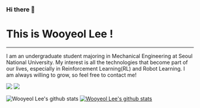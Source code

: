 ### Hi there 👋

# This is Wooyeol Lee !
---

I am an undergraduate student majoring in Mechanical Engineering at Seoul National University. My interest is all the technologies that become part of our lives, especially in Reinforcement Learning(RL) and Robot Learning. I am always willing to grow, so feel free to contact me!

<a href="[wooyeol0519@snu.ac.kr]" target="_blank"><img src="https://img.shields.io/badge/[Email]-[EA4335]?style=flat-square&logo=[Gmail]&logoColor=white"/></a>
<a href="[https://www.linkedin.com/in/이우열-8933b9230]" target="_blank"><img src="https://img.shields.io/badge/[LinkedIn]-[0A66C2]?style=flat-square&logo=[LinkedIn]&logoColor=white"/></a>

![Wooyeol Lee's github stats](https://github-readme-stats.vercel.app/api?username=thisisWooyeol&show_icons=true)
[![Wooyeol Lee's github stats](https://github-readme-stats.vercel.app/api/top-langs/?username=thisisWooyeol&show_icons=true&hide_border=true&title_color=004386&icon_color=004386&layout=compact)](https://github.com/thisisWooyeol)

<!--
**thisisWooyeol/thisisWooyeol** is a ✨ _special_ ✨ repository because its `README.md` (this file) appears on your GitHub profile.

Here are some ideas to get you started:

- 🔭 I’m currently working on ...
- 🌱 I’m currently learning ...
- 👯 I’m looking to collaborate on ...
- 🤔 I’m looking for help with ...
- 💬 Ask me about ...
- 📫 How to reach me: ...
- 😄 Pronouns: ...
- ⚡ Fun fact: ...
-->
